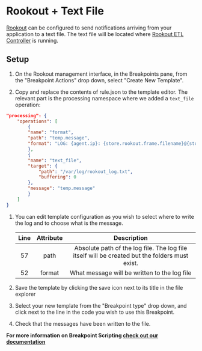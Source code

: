 # Rookout + Text File

[Rookout] can be configured to send notifications arriving from your application to a text file.
 The text file will be located where [Rookout ETL Controller](https://docs.rookout.com/docs/agent-setup.html) is running.

## Setup

1. On the Rookout management interface, in the Breakpoints pane, from the "Breakpoint Actions"
drop down, select "Create New Template".

1. Copy and replace the contents of rule.json to the template editor.
    The relevant part is the processing namespace where we added a `text_file` operation:
```json
"processing": {
    "operations": [
        {
        "name": "format",
        "path": "temp.message",
        "format": "LOG: {agent.ip}: {store.rookout.frame.filename}@{store.rookout.frame.line}-{store.rookout.frame.function}"
        },
        {
        "name": "text_file",
        "target": {
            "path": "/var/log/rookout_log.txt",
            "buffering": 0
        },
        "message": "temp.message"
        }
    ]
}
```

1. You can edit template configuration as you wish to select where to write the log and to choose what is the message.

    | Line | Attribute |                     Description                     |
    |:----:|:---------:|:---------------------------------------------------:|
    |  57  |   path  |   Absolute path of the log file. The log file itself will be created but the folders must exist.   |
    |  52  |  format  | What message will be written to the log file |

1. Save the template by clicking the save icon next to its title in the file explorer

1. Select your new template from the "Breakpoint type" drop down, and click next to
the line in the code you wish to use this Breakpoint.

1. Check that the messages have been written to the file.

__For more information on Breakpoint Scripting [check out our documentation](https://docs.rookout.com/docs/rules.html)__

[Rookout]: https://docs.rookout.com/
